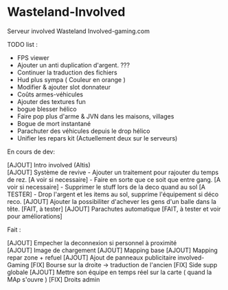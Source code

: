 ﻿Wasteland-Involved
==================

Serveur involved Wasteland Involved-gaming.com

TODO list : 

- FPS viewer
- Ajouter un anti duplication d'argent.		???
- Continuer la traduction des fichiers
- Hud plus sympa ( Couleur en orange )
- Modifier & ajouter slot donnateur
- Coûts armes-véhicules
- Ajouter des textures fun
- bogue blesser hélico
- Faire pop plus d'arme & JVN dans les maisons, villages
- Bogue de mort instantané
- Parachuter des véhicules depuis le drop hélico
- Unifier les repars kit (Actuellement deux sur le serveurs)

En cours de dev:

[AJOUT] 	Intro involved (Altis)	
[AJOUT]		Système de revive
				- Ajouter un traitement pour rajouter du temps de rez.							[A voir si necessaire]
				- Faire en sorte que ce soit que entre gang.									[A voir si necessaire]
				- Supprimer le stuff lors de la deco quand au sol								[A TESTER] - Drop l'argent et les items au sol, supprime l'équipement si déco reco.
[AJOUT] 	Ajouter la possibiliter d'achever les gens d'un balle dans la tête. 				[FAIT, à tester]
[AJOUT] 	Parachutes automatique																[FAIT, à tester et voir pour améliorations]



Fait : 

[AJOUT] 	Empecher la deconnexion si personnel à proximité 							
[AJOUT] 	Image de chargement
[AJOUT] 	Mapping base
[AJOUT] 	Mapping repar zone + refuel
[AJOUT]		Ajout de panneaux publicitaire involved-Gaming
[FIX] 		Bourse sur la droite -> traduction de l'ancien
[FIX] 		Side supp globale
[AJOUT] 	Mettre son équipe en temps réel sur la carte ( quand la MAp s'ouvre )
[FIX] 		Droits admin
